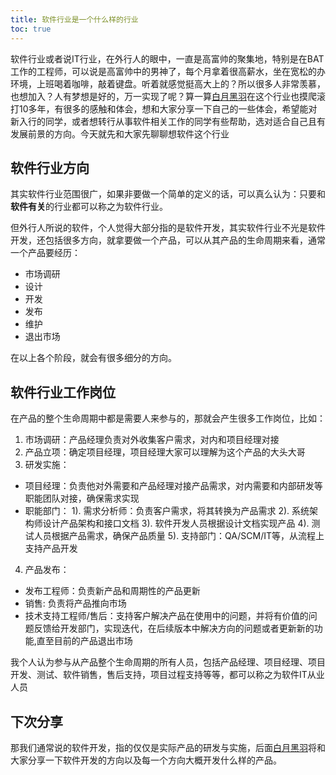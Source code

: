 ```yaml
---
title: 软件行业是一个什么样的行业
toc: true
---
```


软件行业或者说IT行业，在外行人的眼中，一直是高富帅的聚集地，特别是在BAT工作的工程师，可以说是高富帅中的男神了，每个月拿着很高薪水，坐在宽松的办环境，上班喝着咖啡，敲着键盘。听着就感觉挺高大上的？所以很多人非常羡慕，也想加入？人有梦想是好的，万一实现了呢？算一算[白月黑羽](http://www.baiyueheiyu.com/)在这个行业也摸爬滚打10多年，有很多的感触和体会，想和大家分享一下自己的一些体会，希望能对新入行的同学，或者想转行从事软件相关工作的同学有些帮助，选对适合自己且有发展前景的方向。今天就先和大家先聊聊想软件这个行业

## 软件行业方向

其实软件行业范围很广，如果非要做一个简单的定义的话，可以真么认为：只要和**软件有关**的行业都可以称之为软件行业。

但外行人所说的软件，个人觉得大部分指的是软件开发，其实软件行业不光是软件开发，还包括很多方向，就拿要做一个产品，可以从其产品的生命周期来看，通常一个产品要经历：

+ 市场调研
+ 设计
+ 开发
+ 发布
+ 维护
+ 退出市场

在以上各个阶段，就会有很多细分的方向。

## 软件行业工作岗位

在产品的整个生命周期中都是需要人来参与的，那就会产生很多工作岗位，比如：

1. 市场调研：产品经理负责对外收集客户需求，对内和项目经理对接
2. 产品立项：确定项目经理，项目经理大家可以理解为这个产品的大头大哥
3. 研发实施：
  + 项目经理：负责他对外需要和产品经理对接产品需求，对内需要和内部研发等职能团队对接，确保需求实现
  + 职能部门：
	  1). 需求分析师：负责客户需求，将其转换为产品需求
    2). 系统架构师设计产品架构和接口文档
    3). 软件开发人员根据设计文档实现产品
    4). 测试人员根据产品需求，确保产品质量
    5). 支持部门：QA/SCM/IT等，从流程上支持产品开发

4. 产品发布：
  + 发布工程师：负责新产品和周期性的产品更新
  + 销售: 负责将产品推向市场
  + 技术支持工程师/售后：支持客户解决产品在使用中的问题，并将有价值的问题反馈给开发部门，实现迭代，在后续版本中解决方向的问题或者更新新的功能,直至目前的产品退出市场

我个人认为参与从产品整个生命周期的所有人员，包括产品经理、项目经理、项目开发、测试、软件销售，售后支持，项目过程支持等等，都可以称之为软件IT从业人员

## 下次分享

那我们通常说的软件开发，指的仅仅是实际产品的研发与实施，后面[白月黑羽](http://www.baiyueheiyu.com/)将和大家分享一下软件开发的方向以及每一个方向大概开发什么样的产品。